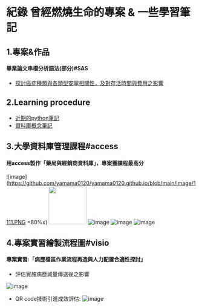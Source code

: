 紀錄 曾經燃燒生命的專案 & 一些學習筆記
==

## 1.專案&作品

#### 畢業論文串檔分析語法(部分)#SAS
* [探討癌症種類與各類型安寧相關性，及對存活時間與費用之影響](https://github.com/yamama0120/yamama0120.github.io/blob/main/%E8%AB%96%E6%96%87%E9%83%A8%E5%88%86sas%E8%AA%9E%E6%B3%95.sas)

  
## 2.Learning procedure

* [近期的python筆記](https://github.com/yamama0120/yamama0120.github.io/blob/main/Programming%20syntax%20/1121213python%20learn.ipynb)
* [資料庫概念筆記](https://github.com/yamama0120/yamama0120.github.io/blob/main/learning/database.md)
  

3.大學資料庫管理課程#access
---
#### 用access製作「藥局與經銷商資料庫」，專案獲課程最高分
![image](https://github.com/yamama0120/yamama0120.github.io/blob/main/image/1111.PNG =80%x)
<img src="https://github.com/yamama0120/yamama0120.github.io/blob/main/image/1111.PNG" width="100px">
![image](https://github.com/yamama0120/yamama0120.github.io/blob/main/image/2222.PNG)
![image](https://github.com/yamama0120/yamama0120.github.io/blob/main/image/3333.PNG)
![image](https://github.com/yamama0120/yamama0120.github.io/blob/main/image/4444.PNG)


  

  
  
4.專案實習繪製流程圖#visio
---
#### 專案實習:「病歷檔區作業流程再造與⼈⼒配置合適性探討」 

- 評估實施病歷減量傳送後之影響  

![image](https://github.com/yamama0120/yamama0120.github.io/blob/main/image/5555.PNG)  

- QR code技術引進成效評估:
![image](https://github.com/yamama0120/yamama0120.github.io/blob/main/image/6666.PNG)

